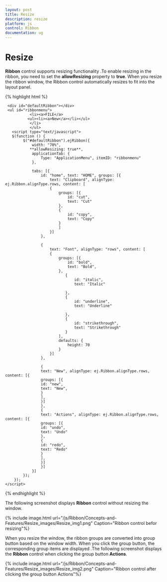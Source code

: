 ```yaml
---
layout: post
title: Resize
description: resize 
platform: js
control: Ribbon
documentation: ug
---
```


# Resize 

**Ribbon** control supports resizing functionality .To enable resizing in the ribbon, you need to set the **allowResizing** property to **true**. When you resize the ribbon window, the Ribbon control automatically resizes to fit into the layout panel. 

{% highlight html %}

     <div id="defaultRibbon"></div>    
     <ul id="ribbonmenu">
               <li><a>FILE</a>
              <ul><li><a>New</a></li></ul>
               </li>
               </ul>                        
       <script type="text/javascript">
       $(function () {
            $("#defaultRibbon").ejRibbon({
                width: "70%",
               **allowResizing: true**, 
                applicationTab: {
                    Type: "ApplicationMenu", itemID: "ribbonmenu"
                },
                
                tabs: [{
                    id: "home", text: "HOME", groups: [{
                        text: "Clipboard", alignType: ej.Ribbon.alignType.rows, content: [
                        {
                            groups: [{
                                id: "cut",
                                text: "Cut"
                            },
                            {
                                id: "copy",
                                text: "Copy"
                            }
                            ]
                        }]
                    },
                    
                    {
                        text: "Font", alignType: "rows", content: [
                        {
                            groups: [{
                                id: "bold",
                                text: "Bold",
                            },
                               {
                                   id: "italic",
                                   text: "Italic"

                               },
                               {
                                   id: "underline",
                                   text: "Underline"

                               },
                               {
                                   id: "strikethrough",
                                   text: "Strikethrough"
                               }
                            ],
                            defaults: {
                                height: 70
                            }
                        }]
                    },
                    
                    {
                    text: "New", alignType: ej.Ribbon.alignType.rows, content: [{
                    groups: [{
                    id: "new",
                    text: "New",
                    }
                    ],
                    }]
                    },
                    {
                    text: "Actions", alignType: ej.Ribbon.alignType.rows, content: [{
                    groups: [{
                    id: "undo",
                    text: "Undo"
                    },
                    {
                    id: "redo",
                    text: "Redo"
                    }
                    ],
                    }]
                    }]
                }]
            });
        });
    </script>


{% endhighlight %}


The following screenshot displays **Ribbon** control without resizing the window.

{% include image.html url="/js/Ribbon/Concepts-and-Features/Resize_images/Resize_img1.png" Caption="Ribbon control befor resizing"%}

When you resize the window, the ribbon groups are converted  into group button based on the window width. When you click the group button, the corresponding group items are displayed .The following screenshot displays the **Ribbon** control when clicking the group button **Actions**.

{% include image.html url="/js/Ribbon/Concepts-and-Features/Resize_images/Resize_img2.png" Caption="Ribbon control after clicking the group button Actions"%}

